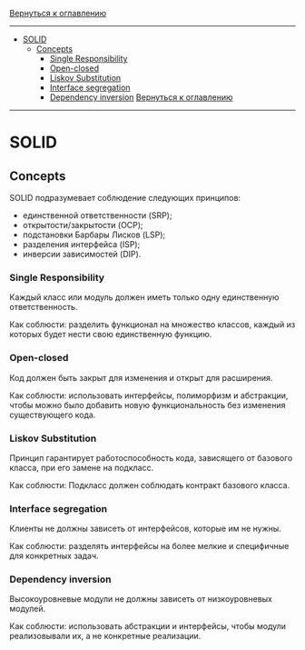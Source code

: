 [Вернуться к оглавлению](https://github.com/engine-it-in/different-level-task/blob/main/README.md)
***
* [SOLID](#solid)
  * [Concepts](#concepts)
    * [Single Responsibility](#single-responsibility)
    * [Open-closed](#open-closed)
    * [Liskov Substitution](#liskov-substitution)
    * [Interface segregation](#interface-segregation)
    * [Dependency inversion](#dependency-inversion)
      [Вернуться к оглавлению](https://github.com/engine-it-in/different-level-task/blob/main/README.md)
***

# SOLID

## Concepts

SOLID подразумевает соблюдение следующих принципов:

- единственной ответственности (SRP);
- открытости/закрытости (OCP);
- подстановки Барбары Лисков (LSP);
- разделения интерфейса (ISP);
- инверсии зависимостей (DIP).

### Single Responsibility

Каждый класс или модуль должен иметь только одну единственную ответственность.

Как соблюсти: разделить функционал на множество классов, каждый из которых будет нести свою единственную функцию.

### Open-closed

Код должен быть закрыт для изменения и открыт для расширения.

Как соблюсти: использовать интерфейсы, полиморфизм и абстракции, чтобы можно было добавить новую функциональность без
изменения существующего кода.

### Liskov Substitution

Принцип гарантирует работоспособность кода, зависящего от базового класса, при его замене на подкласс.

Как соблюсти: Подкласс должен соблюдать контракт базового класса.

### Interface segregation

Клиенты не должны зависеть от интерфейсов, которые им не нужны.

Как соблюсти: разделять интерфейсы на более мелкие и специфичные для конкретных задач.

### Dependency inversion

Высокоуровневые модули не должны зависеть от низкоуровневых модулей.

Как соблюсти: использовать абстракции и интерфейсы, чтобы модули реализовывали их, а не конкретные реализации.
